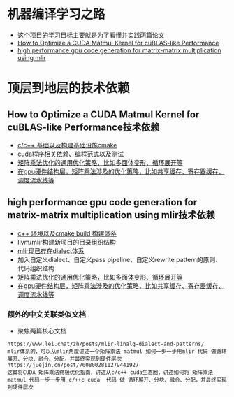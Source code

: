 # 机器编译学习之路
- 这个项目的学习目标主要就是为了看懂并实践两篇论文
- [How to Optimize a CUDA Matmul Kernel for cuBLAS-like Performance](https://siboehm.com/articles/22/CUDA-MMM)
- [high performance gpu code generation for matrix-matrix multiplication using mlir](https://arxiv.org/pdf/2108.13191)

# 顶层到地层的技术依赖

## How to Optimize a CUDA Matmul Kernel for cuBLAS-like Performance技术依赖
- [c/c++ 基础以及构建基础设施cmake](https://github.com/carolove/Study-with-Machine-Learning/tree/main/1-c%2B%2B%E5%9F%BA%E7%A1%80%E4%BB%A5%E5%8F%8Acmake%E6%9E%84%E5%BB%BA%E7%8E%AF%E5%A2%83)
- [cuda程序相关依赖、编程范式以及测试](https://github.com/carolove/Study-with-Machine-Learning/tree/main/2-cuda%E7%BC%96%E7%A8%8B%E8%8C%83%E5%BC%8F-%E7%8E%AF%E5%A2%83%E4%BE%9D%E8%B5%96-%E6%B5%8B%E8%AF%95)
- [矩阵乘法优化的通用优化策略，比如多面体变形、循环展开等](https://github.com/carolove/Study-with-Machine-Learning/tree/main/6-%E7%9F%A9%E9%98%B5%E4%B9%98%E6%B3%95%E9%80%9A%E7%94%A8%E4%BC%98%E5%8C%96%E7%AD%96%E7%95%A5)
- [在gpu硬件结构层，矩阵乘法涉及的优化策略，比如共享缓存、寄存器缓存、调度流水线等](https://github.com/carolove/Study-with-Machine-Learning/tree/main/7-gpu%E7%A1%AC%E4%BB%B6%E7%BB%93%E6%9E%84%E4%BB%A5%E5%8F%8A%E7%9B%B8%E5%85%B3%E4%BC%98%E5%8C%96%E7%AD%96%E7%95%A5)

## high performance gpu code generation for matrix-matrix multiplication using mlir技术依赖
- [c++ 环境以及cmake build 构建体系](https://github.com/carolove/Study-with-Machine-Learning/tree/main/1-c%2B%2B%E5%9F%BA%E7%A1%80%E4%BB%A5%E5%8F%8Acmake%E6%9E%84%E5%BB%BA%E7%8E%AF%E5%A2%83)
- llvm/mlir构建新项目的目录组织结构
- [mlir现已存在dialect体系](https://github.com/carolove/Study-with-Machine-Learning/blob/main/3-llvm-mlir%E5%9F%BA%E7%A1%80%E4%BB%A5%E5%8F%8A%E7%BB%93%E6%9E%84/01%20mlir%20%E5%9F%BA%E7%A1%80%E5%AD%A6%E4%B9%A0/06%20mlir%E7%8E%B0%E5%B7%B2%E5%AD%98%E5%9C%A8dialect%E4%BD%93%E7%B3%BB.md)
- 加入自定义dialect、自定义pass pipeline、自定义rewrite pattern的原则、代码组织结构
- [矩阵乘法优化的通用优化策略，比如多面体变形、循环展开等](https://github.com/carolove/Study-with-Machine-Learning/tree/main/6-%E7%9F%A9%E9%98%B5%E4%B9%98%E6%B3%95%E9%80%9A%E7%94%A8%E4%BC%98%E5%8C%96%E7%AD%96%E7%95%A5)
- [在gpu硬件结构层，矩阵乘法涉及的优化策略，比如共享缓存、寄存器缓存、调度流水线等](https://github.com/carolove/Study-with-Machine-Learning/tree/main/7-gpu%E7%A1%AC%E4%BB%B6%E7%BB%93%E6%9E%84%E4%BB%A5%E5%8F%8A%E7%9B%B8%E5%85%B3%E4%BC%98%E5%8C%96%E7%AD%96%E7%95%A5)

### 额外的中文关联类似文档
- 聚焦两篇核心文档
```
https://www.lei.chat/zh/posts/mlir-linalg-dialect-and-patterns/
mlir体系的，可以从mlir角度讲述一个矩阵乘法 matmul 如何一步一步用mlir 代码 做循环展开、分块、融合、分配，并最终实现到硬件层次
https://juejin.cn/post/7008002811279441927
这篇将CUDA 矩阵乘法终极优化指南，讲述从c/c++ cuda生态圈，讲述如何将 矩阵乘法matmul 代码一步一步用 c/++c cuda  代码 做 循环展开、分块、融合、分配，并最终实现到硬件层次
```
